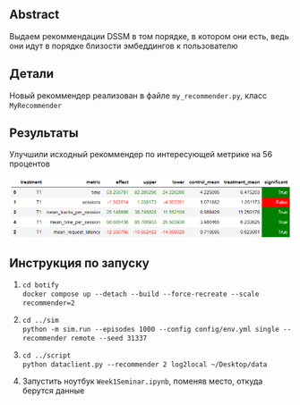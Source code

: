 ## Abstract

Выдаем рекоммендации DSSM в том порядке, в котором они есть, ведь они идут в порядке близости эмбеддингов к пользователю


## Детали

Новый рекоммендер реализован в файле `my_recommender.py`, класс `MyRecommender`


## Результаты

Улучшили исходный рекоммендер по интересующей метрике на 56 процентов

![](AB.png)


## Инструкция по запуску

1. ```commandline
   cd botify
   docker compose up --detach --build --force-recreate --scale recommender=2
   ```

2. ```commandline
   cd ../sim
   python -m sim.run --episodes 1000 --config config/env.yml single --recommender remote --seed 31337
   ```

3. ```commandline
   cd ../script
   python dataclient.py --recommender 2 log2local ~/Desktop/data
   ```
   
4. Запустить ноутбук `Week1Seminar.ipynb`, поменяв место, откуда берутся данные